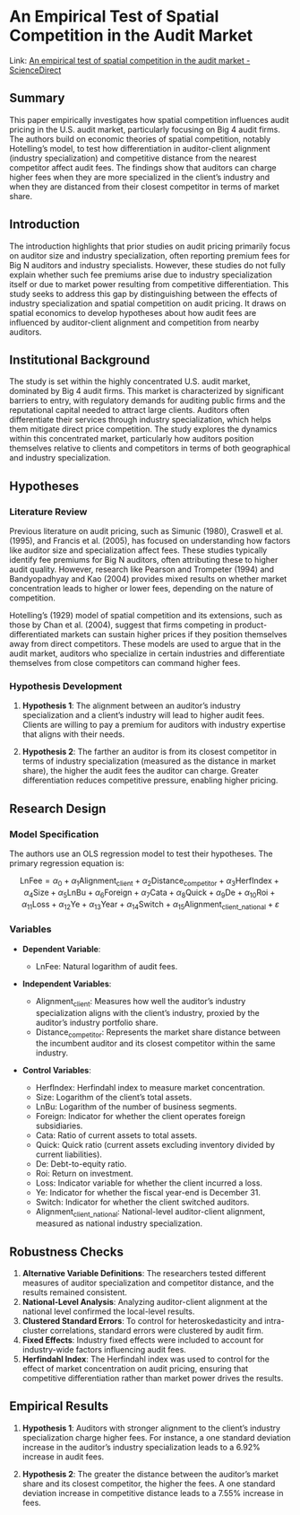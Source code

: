 # An Empirical Test of Spatial Competition in the Audit Market

Link: [An empirical test of spatial competition in the audit market - ScienceDirect](https://www.sciencedirect.com/science/article/pii/S016541011100070X)

## Summary

This paper empirically investigates how spatial competition influences audit pricing in the U.S. audit market, particularly focusing on Big 4 audit firms. The authors build on economic theories of spatial competition, notably Hotelling’s model, to test how differentiation in auditor-client alignment (industry specialization) and competitive distance from the nearest competitor affect audit fees. The findings show that auditors can charge higher fees when they are more specialized in the client’s industry and when they are distanced from their closest competitor in terms of market share.

## Introduction

The introduction highlights that prior studies on audit pricing primarily focus on auditor size and industry specialization, often reporting premium fees for Big N auditors and industry specialists. However, these studies do not fully explain whether such fee premiums arise due to industry specialization itself or due to market power resulting from competitive differentiation. This study seeks to address this gap by distinguishing between the effects of industry specialization and spatial competition on audit pricing. It draws on spatial economics to develop hypotheses about how audit fees are influenced by auditor-client alignment and competition from nearby auditors.

## Institutional Background
The study is set within the highly concentrated U.S. audit market, dominated by Big 4 audit firms. This market is characterized by significant barriers to entry, with regulatory demands for auditing public firms and the reputational capital needed to attract large clients. Auditors often differentiate their services through industry specialization, which helps them mitigate direct price competition. The study explores the dynamics within this concentrated market, particularly how auditors position themselves relative to clients and competitors in terms of both geographical and industry specialization.

## Hypotheses

### Literature Review
Previous literature on audit pricing, such as Simunic (1980), Craswell et al. (1995), and Francis et al. (2005), has focused on understanding how factors like auditor size and specialization affect fees. These studies typically identify fee premiums for Big N auditors, often attributing these to higher audit quality. However, research like Pearson and Trompeter (1994) and Bandyopadhyay and Kao (2004) provides mixed results on whether market concentration leads to higher or lower fees, depending on the nature of competition.

Hotelling’s (1929) model of spatial competition and its extensions, such as those by Chan et al. (2004), suggest that firms competing in product-differentiated markets can sustain higher prices if they position themselves away from direct competitors. These models are used to argue that in the audit market, auditors who specialize in certain industries and differentiate themselves from close competitors can command higher fees.

### Hypothesis Development
1. **Hypothesis 1**: The alignment between an auditor’s industry specialization and a client’s industry will lead to higher audit fees. Clients are willing to pay a premium for auditors with industry expertise that aligns with their needs.
   
2. **Hypothesis 2**: The farther an auditor is from its closest competitor in terms of industry specialization (measured as the distance in market share), the higher the audit fees the auditor can charge. Greater differentiation reduces competitive pressure, enabling higher pricing.

## Research Design

### Model Specification
The authors use an OLS regression model to test their hypotheses. The primary regression equation is:

$$
\text{LnFee} = \alpha_0 + \alpha_1 \text{Alignment}_{\text{client}} + \alpha_2 \text{Distance}_{\text{competitor}} + \alpha_3 \text{HerfIndex} + \alpha_4 \text{Size} + \alpha_5 \text{LnBu} + \alpha_6 \text{Foreign} + \alpha_7 \text{Cata} + \alpha_8 \text{Quick} + \alpha_9 \text{De} + \alpha_{10} \text{Roi} + \alpha_{11} \text{Loss} + \alpha_{12} \text{Ye} + \alpha_{13} \text{Year} + \alpha_{14} \text{Switch} + \alpha_{15} \text{Alignment}_{\text{client\_national}} + \varepsilon
$$

### Variables

- **Dependent Variable**:
  - $\text{LnFee}$: Natural logarithm of audit fees.
  
- **Independent Variables**:
  - $\text{Alignment}_{\text{client}}$: Measures how well the auditor’s industry specialization aligns with the client’s industry, proxied by the auditor’s industry portfolio share.
  - $\text{Distance}_{\text{competitor}}$: Represents the market share distance between the incumbent auditor and its closest competitor within the same industry.
  
- **Control Variables**:
  - $\text{HerfIndex}$: Herfindahl index to measure market concentration.
  - $\text{Size}$: Logarithm of the client’s total assets.
  - $\text{LnBu}$: Logarithm of the number of business segments.
  - $\text{Foreign}$: Indicator for whether the client operates foreign subsidiaries.
  - $\text{Cata}$: Ratio of current assets to total assets.
  - $\text{Quick}$: Quick ratio (current assets excluding inventory divided by current liabilities).
  - $\text{De}$: Debt-to-equity ratio.
  - $\text{Roi}$: Return on investment.
  - $\text{Loss}$: Indicator variable for whether the client incurred a loss.
  - $\text{Ye}$: Indicator for whether the fiscal year-end is December 31.
  - $\text{Switch}$: Indicator for whether the client switched auditors.
  - $\text{Alignment}_{\text{client_national}}$: National-level auditor-client alignment, measured as national industry specialization.

## Robustness Checks

1. **Alternative Variable Definitions**: The researchers tested different measures of auditor specialization and competitor distance, and the results remained consistent.
2. **National-Level Analysis**: Analyzing auditor-client alignment at the national level confirmed the local-level results.
3. **Clustered Standard Errors**: To control for heteroskedasticity and intra-cluster correlations, standard errors were clustered by audit firm.
4. **Fixed Effects**: Industry fixed effects were included to account for industry-wide factors influencing audit fees.
5. **Herfindahl Index**: The Herfindahl index was used to control for the effect of market concentration on audit pricing, ensuring that competitive differentiation rather than market power drives the results.

## Empirical Results

1. **Hypothesis 1**: Auditors with stronger alignment to the client’s industry specialization charge higher fees. For instance, a one standard deviation increase in the auditor’s industry specialization leads to a 6.92% increase in audit fees.
   
2. **Hypothesis 2**: The greater the distance between the auditor’s market share and its closest competitor, the higher the fees. A one standard deviation increase in competitive distance leads to a 7.55% increase in fees.

